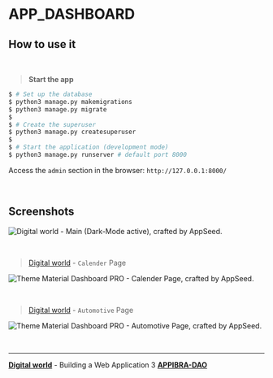 # APP_DASHBOARD

## How to use it

<br />

> **Start the app**

```bash
$ # Set up the database
$ python3 manage.py makemigrations
$ python3 manage.py migrate
$
$ # Create the superuser
$ python3 manage.py createsuperuser
$
$ # Start the application (development mode)
$ python3 manage.py runserver # default port 8000
```

Access the `admin` section in the browser: `http://127.0.0.1:8000/`

<br />

## Screenshots

![Digital world - Main (Dark-Mode active), crafted by AppSeed.](https://)

<br />

> [Digital world](https://) - `Calender` Page

![Theme Material Dashboard PRO - Calender Page, crafted by AppSeed.](https://)

<br />

> [Digital world](https://) - `Automotive` Page

![Theme Material Dashboard PRO - Automotive Page, crafted by AppSeed.](https://)

<br />

---
**[Digital world](https://)** - Building a Web Application 3 **[APPIBRA-DAO](https://)**

